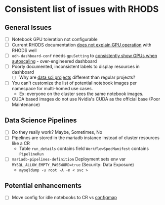 # Consistent list of issues with RHODS

## General Issues

- [ ] Notebook GPU toleration not configurable
- [ ] Current RHODS documentation [does not explain GPU operation](https://ai-on-openshift.io/odh-rhods/nvidia-gpus/) with RHODS well
- [ ] `odh-dashboard-conf` needs `gpuSetting` to [consistently show GPUs when autoscaling](../../components/configs/kustomized/rhods-config/dashboard-config-cr.yaml) - over-engineered dashboard
- [ ] Poorly documented, inconsistent labels to display resources in dashboard
  - [ ] Why are [data sci projects](components/configs/kustomized/rhods-projects) different than regular projects?
- [ ] You can't customize the list of potential notebook images per namespace for multi-homed use cases.
  - Ex: everyone on the cluster sees the same notebook images.
- [ ] CUDA based images do not use Nvidia's CUDA as the official base (Poor Maintenance)

## Data Science Pipelines

- [ ] Do they really work? Maybe, Sometimes, No
- [ ] Pipelines are stored in the mariadb instance instead of cluster resources like a CR
  - Table `run_details` contains field `WorkflowSpecManifest` contains `PipelineRun`
- [ ] `mariadb-pipelines-definition` Deployment sets env var `MYSQL_ALLOW_EMPTY_PASSWORD=true` (Security: Data Exposure)
  - `mysqldump -u root -A -n < svc >`

## Potential enhancements

- [ ] Move config for idle notebooks to CR vs [configmap](../../components/configs/kustomized/rhods-config/nb-culler-config.yaml)
